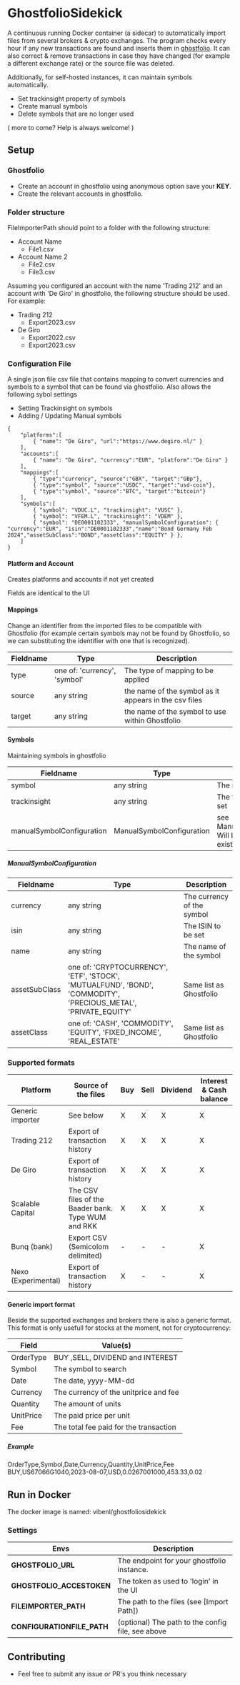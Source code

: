 # GhostfolioSidekick

A continuous running Docker container (a sidecar) to automatically import files from several brokers & crypto exchanges. 
The program checks every hour if any new transactions are found and inserts them in [ghostfolio](https://github.com/ghostfolio/ghostfolio). 
It can also correct & remove transactions in case they have changed (for example a different exchange rate) or the source file was deleted.

Additionally, for self-hosted instances, it can maintain symbols automatically.
 - Set trackinsight property of symbols
 - Create manual symbols
 - Delete symbols that are no longer used

( more to come? Help is always welcome! )

## Setup

### Ghostfolio
* Create an account in ghostfolio using anonymous option save your **KEY**.
* Create the relevant accounts in ghostfolio.

### Folder structure

FileImporterPath should point to a folder with the following structure:
 * Account Name
   * File1.csv
 * Account Name 2
   * File2.csv
   * File3.csv

Assuming you configured an account with the name 'Trading 212' and an account with 'De Giro' in ghostfolio, the following structure should be used.
For example:
* Trading 212
  * Export2023.csv
* De Giro
  * Export2022.csv
  * Export2023.csv

### Configuration File
A single json file csv file that contains mapping to convert currencies and symbols to a symbol that can be found via ghostfolio.
Also allows the following sybol settings
  - Setting Trackinsight on symbols
  - Adding / Updating Manual symbols 

```
{
	"platforms":[
		{ "name": "De Giro", "url":"https://www.degiro.nl/" }
	],
	"accounts":[
		{ "name": "De Giro", "currency":"EUR", "platform":"De Giro" }
	],
	"mappings":[
		{ "type":"currency", "source":"GBX", "target":"GBp"},
		{ "type":"symbol", "source":"USDC", "target":"usd-coin"},
		{ "type":"symbol", "source":"BTC", "target":"bitcoin"}
	],
	"symbols":[
		{ "symbol": "VDUC.L", "trackinsight": "VUSC" },
		{ "symbol": "VFEM.L", "trackinsight": "VDEM" },
		{ "symbol": "DE0001102333", "manualSymbolConfiguration": { "currency":"EUR", "isin":"DE0001102333","name":"Bond Germany Feb 2024","assetSubClass":"BOND","assetClass":"EQUITY" } },
	]
}

```

#### Platform and Account
Creates platforms and accounts if not yet created

Fields are identical to the UI

#### Mappings
Change an identifier from the imported files to be compatible with Ghostfolio (for example certain symbols may not be found by Ghostfolio, so we can substituting the identifier with one that is recognized). 

| Fieldname | Type | Description |
|--|--|--|
| type | one of: 'currency', 'symbol' | The type of mapping to be applied |
| source | any string | the name of the symbol as it appears in the csv files |
| target | any string | the name of the symbol to use within Ghostfolio |

#### Symbols
Maintaining symbols in ghostfolio

| Fieldname | Type | Description |
|--|--|--|
| symbol | any string | The name of the symbol|
| trackinsight | any string | The trackinsight key to be set |
| manualSymbolConfiguration | ManualSymbolConfiguration | see ManualSymbolConfiguration. Will be created if it does not exists |

##### ManualSymbolConfiguration

| Fieldname | Type | Description |
|--|--|--|
| currency | any string | The currency of the symbol |
| isin | any string | The ISIN to be set |
| name | any string | The name of the symbol |
| assetSubClass | one of: 'CRYPTOCURRENCY', 'ETF', 'STOCK', 'MUTUALFUND', 'BOND', 'COMMODITY', 'PRECIOUS_METAL', 'PRIVATE_EQUITY'| Same list as Ghostfolio |
| assetClass | one of: 'CASH', 'COMMODITY', 'EQUITY', 'FIXED_INCOME', 'REAL_ESTATE' | Same list as Ghostfolio |

### Supported formats
| Platform | Source of the files | Buy | Sell | Dividend | Interest & Cash balance |
|--|--|--|--|--|--|
| Generic importer | See below | X | X | X | X |
| Trading 212 | Export of transaction history | X | X | X | X |
| De Giro | Export of transaction history | X | X | X | X |
| Scalable Capital | The CSV files of the Baader bank. Type WUM and RKK | X | X | X | X |
| Bunq (bank) | Export CSV (Semicolom delimited) | - | - | - | X |
| Nexo (Experimental) | Export of transaction history | X | - | - | X |

#### Generic import format
Beside the supported exchanges and brokers there is also a generic format. This format is only usefull for stocks at the moment, not for cryptocurrency:

| Field | Value(s) | 
| ----- | ----- |
| OrderType | BUY ,SELL, DIVIDEND and INTEREST | 
| Symbol | The symbol to search
| Date | The date, yyyy-MM-dd |
| Currency | The currency of the unitprice and fee |
| Quantity | The amount of units |
| UnitPrice | The paid price per unit |
| Fee | The total fee paid for the transaction |

##### Example

OrderType,Symbol,Date,Currency,Quantity,UnitPrice,Fee
BUY,US67066G1040,2023-08-07,USD,0.0267001000,453.33,0.02

## Run in Docker
The docker image is named: vibenl/ghostfoliosidekick

### Settings
| Envs |Description  |
|--|--|
|**GHOSTFOLIO_URL**  | The endpoint for your ghostfolio instance.   |
|**GHOSTFOLIO_ACCESTOKEN**  | The token as used to 'login' in the UI |
|**FILEIMPORTER_PATH**  | The path to the files (see [Import Path]) |
|**CONFIGURATIONFILE_PATH**  | (optional) The path to the config file, see above |


## Contributing

* Feel free to submit any issue or PR's you think necessary

